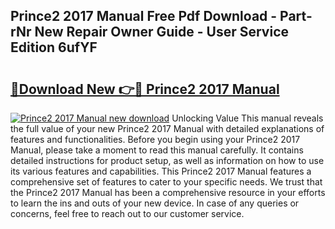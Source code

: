 ## Prince2 2017 Manual Free Pdf Download - Part-rNr New Repair Owner Guide - User Service Edition 6ufYF

# <h2><a href="http://cf26917.oget.top/?id=Prince2+2017+Manual">🔗Download New 👉🔴 Prince2 2017 Manual</a></h2>

[![Prince2 2017 Manual new download](https://i.imgur.com/5g1atiW.png)](http://cf26917.oget.top/?id=Prince2+2017+Manual)
Unlocking Value This manual reveals the full value of your new Prince2 2017 Manual with detailed explanations of features and functionalities. Before you begin using your Prince2 2017 Manual, please take a moment to read this manual carefully. It contains detailed instructions for product setup, as well as information on how to use its various features and capabilities. This Prince2 2017 Manual features a comprehensive set of features to cater to your specific needs. We trust that the Prince2 2017 Manual has been a comprehensive resource in your efforts to learn the ins and outs of your new device. In case of any queries or concerns, feel free to reach out to our customer service.
